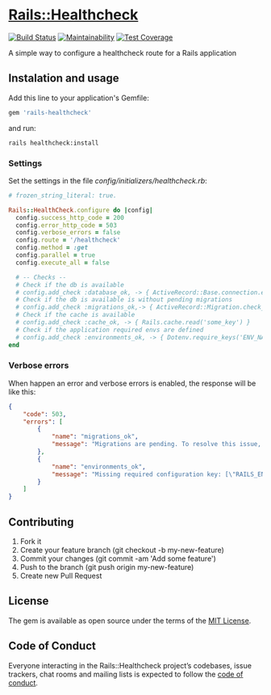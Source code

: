 # [Rails::Healthcheck][gem_page]

[![Build Status][travis_status_image]][travis_page]
[![Maintainability][code_climate_maintainability_image]][code_climate_maintainability_page]
[![Test Coverage][code_climate_test_coverage_image]][code_climate_test_coverage_page]

A simple way to configure a healthcheck route for a Rails application

## Instalation and usage

Add this line to your application's Gemfile:

```ruby
gem 'rails-healthcheck'
```

and run:

```
rails healthcheck:install
```

### Settings
Set the settings in the file _config/initializers/healthcheck.rb_:

```ruby
# frozen_string_literal: true.

Rails::HealthCheck.configure do |config|
  config.success_http_code = 200
  config.error_http_code = 503
  config.verbose_errors = false
  config.route = '/healthcheck'
  config.method = :get
  config.parallel = true
  config.execute_all = false

  # -- Checks --
  # Check if the db is available
  # config.add_check :database_ok, -> { ActiveRecord::Base.connection.execute('select 1') }
  # Check if the db is available is without pending migrations
  # config.add_check :migrations_ok,-> { ActiveRecord::Migration.check_pending! }
  # Check if the cache is available
  # config.add_check :cache_ok, -> { Rails.cache.read('some_key') }
  # Check if the application required envs are defined
  # config.add_check :environments_ok, -> { Dotenv.require_keys('ENV_NAME', 'ANOTHER_ENV') }
end
```

### Verbose errors
When happen an error and verbose errors is enabled, the response will be like this:

```json
{
    "code": 503,
    "errors": [
        {
            "name": "migrations_ok",
            "message": "Migrations are pending. To resolve this issue, run: bin/rails db:migrate RAILS_ENV=production"
        },
        {
            "name": "environments_ok",
            "message": "Missing required configuration key: [\"RAILS_ENV\"] (Dotenv::MissingKeys)"
        }
    ]
}
```

## Contributing

1. Fork it
2. Create your feature branch (git checkout -b my-new-feature)
3. Commit your changes (git commit -am 'Add some feature')
4. Push to the branch (git push origin my-new-feature)
5. Create new Pull Request

## License

The gem is available as open source under the terms of the [MIT License][mit_license_page].

## Code of Conduct

Everyone interacting in the Rails::Healthcheck project’s codebases, issue trackers, chat rooms and mailing lists is expected to follow the [code of conduct][code_of_conduct_page].

[gem_page]: https://github.com/linqueta/rails-healthcheck
[code_of_conduct_page]: https://github.com/linqueta/rails-healthcheck/blob/master/CODE_OF_CONDUCT.md
[mit_license_page]: https://opensource.org/licenses/MIT
[contributor_convenant_page]: http://contributor-covenant.org
[travis_status_image]: https://travis-ci.org/linqueta/rails-healthcheck.svg?branch=master
[travis_page]: https://travis-ci.org/linqueta/rails-healthcheck
[code_climate_maintainability_image]: https://api.codeclimate.com/v1/badges/670d851a6c06f77fa36e/maintainability
[code_climate_maintainability_page]: https://codeclimate.com/github/linqueta/rails-healthcheck/maintainability
[code_climate_test_coverage_image]: https://api.codeclimate.com/v1/badges/670d851a6c06f77fa36e/test_coverage
[code_climate_test_coverage_page]: https://codeclimate.com/github/linqueta/rails-healthcheck/test_coverage
